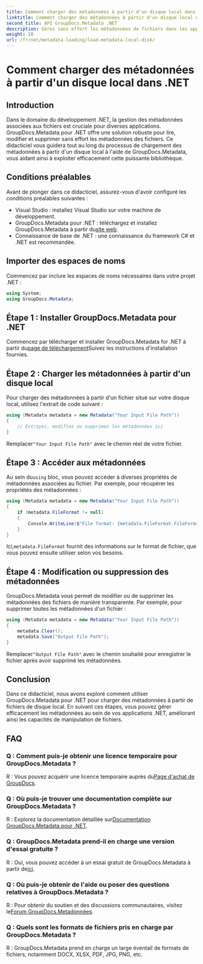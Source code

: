 ```yaml
---
title: Comment charger des métadonnées à partir d'un disque local dans .NET
linktitle: Comment charger des métadonnées à partir d'un disque local dans .NET
second_title: API GroupDocs.Metadata .NET
description: Gérez sans effort les métadonnées de fichiers dans les applications .NET avec GroupDocs.Metadata pour des capacités améliorées de manipulation de fichiers.
weight: 10
url: /fr/net/metadata-loading/load-metadata-local-disk/
---
```


# Comment charger des métadonnées à partir d'un disque local dans .NET

## Introduction
Dans le domaine du développement .NET, la gestion des métadonnées associées aux fichiers est cruciale pour diverses applications. GroupDocs.Metadata pour .NET offre une solution robuste pour lire, modifier et supprimer sans effort les métadonnées des fichiers. Ce didacticiel vous guidera tout au long du processus de chargement des métadonnées à partir d'un disque local à l'aide de GroupDocs.Metadata, vous aidant ainsi à exploiter efficacement cette puissante bibliothèque.
## Conditions préalables
Avant de plonger dans ce didacticiel, assurez-vous d'avoir configuré les conditions préalables suivantes :
- Visual Studio : installez Visual Studio sur votre machine de développement.
-  GroupDocs.Metadata pour .NET : téléchargez et installez GroupDocs.Metadata à partir du[site web](https://releases.groupdocs.com/metadata/net/).
- Connaissance de base de .NET : une connaissance du framework C# et .NET est recommandée.

## Importer des espaces de noms
Commencez par inclure les espaces de noms nécessaires dans votre projet .NET :
```csharp
using System;
using GroupDocs.Metadata;
```
## Étape 1 : Installer GroupDocs.Metadata pour .NET
 Commencez par télécharger et installer GroupDocs.Metadata for .NET à partir du[page de téléchargement](https://releases.groupdocs.com/metadata/net/)Suivez les instructions d'installation fournies.
## Étape 2 : Charger les métadonnées à partir d'un disque local
Pour charger des métadonnées à partir d'un fichier situé sur votre disque local, utilisez l'extrait de code suivant :
```csharp
using (Metadata metadata = new Metadata("Your Input File Path"))
{
    // Extrayez, modifiez ou supprimez les métadonnées ici
}
```
 Remplacer`"Your Input File Path"` avec le chemin réel de votre fichier.
## Étape 3 : Accéder aux métadonnées
 Au sein du`using` bloc, vous pouvez accéder à diverses propriétés de métadonnées associées au fichier. Par exemple, pour récupérer les propriétés des métadonnées :
```csharp
using (Metadata metadata = new Metadata("Your Input File Path"))
{
    if (metadata.FileFormat != null)
    {
        Console.WriteLine($"File format: {metadata.FileFormat.FileFormatType}");
    }
}
```
 Ici,`metadata.FileFormat` fournit des informations sur le format de fichier, que vous pouvez ensuite utiliser selon vos besoins.
## Étape 4 : Modification ou suppression des métadonnées
GroupDocs.Metadata vous permet de modifier ou de supprimer les métadonnées des fichiers de manière transparente. Par exemple, pour supprimer toutes les métadonnées d'un fichier :
```csharp
using (Metadata metadata = new Metadata("Your Input File Path"))
{
    metadata.Clear();
    metadata.Save("Output File Path");
}
```
 Remplacer`"Output File Path"` avec le chemin souhaité pour enregistrer le fichier après avoir supprimé les métadonnées.

## Conclusion
Dans ce didacticiel, nous avons exploré comment utiliser GroupDocs.Metadata pour .NET pour charger des métadonnées à partir de fichiers de disque local. En suivant ces étapes, vous pouvez gérer efficacement les métadonnées au sein de vos applications .NET, améliorant ainsi les capacités de manipulation de fichiers.

## FAQ
### Q : Comment puis-je obtenir une licence temporaire pour GroupDocs.Metadata ?
 R : Vous pouvez acquérir une licence temporaire auprès du[Page d'achat de GroupDocs](https://purchase.groupdocs.com/temporary-license/).
### Q : Où puis-je trouver une documentation complète sur GroupDocs.Metadata ?
 R : Explorez la documentation détaillée sur[Documentation GroupDocs.Metadata pour .NET](https://tutorials.groupdocs.com/metadata/net/).
### Q : GroupDocs.Metadata prend-il en charge une version d'essai gratuite ?
 R : Oui, vous pouvez accéder à un essai gratuit de GroupDocs.Metadata à partir de[ici](https://releases.groupdocs.com/).
### Q : Où puis-je obtenir de l'aide ou poser des questions relatives à GroupDocs.Metadata ?
 R : Pour obtenir du soutien et des discussions communautaires, visitez le[Forum GroupDocs.Metadonnées](https://forum.groupdocs.com/c/metadata/14).
### Q : Quels sont les formats de fichiers pris en charge par GroupDocs.Metadata ?
R : GroupDocs.Metadata prend en charge un large éventail de formats de fichiers, notamment DOCX, XLSX, PDF, JPG, PNG, etc.